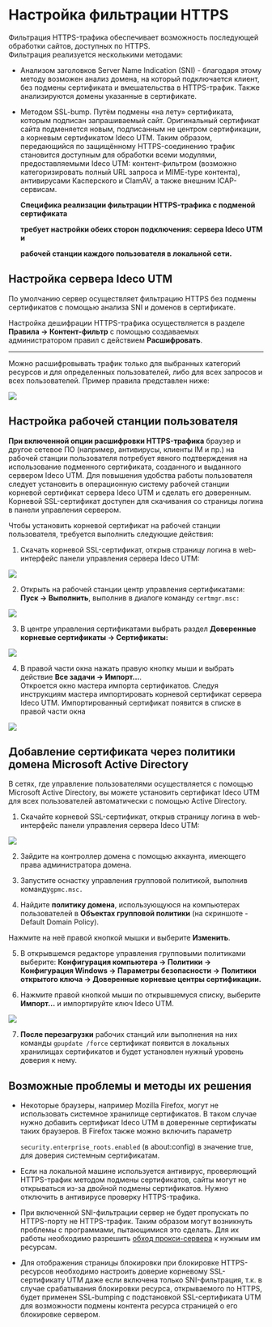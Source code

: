# Настройка фильтрации HTTPS

Фильтрация HTTPS-трафика обеспечивает возможность последующей обработки сайтов, доступных по HTTPS.  
Фильтрация реализуется несколькими методами:

* Анализом заголовков Server Name Indication \(SNI\) - благодаря этому методу возможен анализ домена, на который подключается клиент, без подмены сертификата и вмешательства в HTTPS-трафик. Также анализируются домены указанные в сертификате.
* Методом SSL-bump. Путём подмены «на лету» сертификата, которым подписан запрашиваемый сайт. Оригинальный сертификат сайта подменяется новым, подписанным не центром сертификации, а корневым сертификатом Ideco UTM. Таким образом, передающийся по защищённому HTTPS-соединению трафик становится доступным для обработки всеми модулями, предоставляемыми Ideco UTM: контент-фильтром \(возможно категоризировать полный URL запроса и MIME-type контента\), антивирусами Касперского и ClamAV, а также внешним ICAP-сервисам. 

  **Специфика реализации фильтрации HTTPS-трафика с подменой сертификата**

  **требует настройки обеих сторон подключения: сервера Ideco UTM и**

  **рабочей станции каждого пользователя в локальной сети.**

## Настройка сервера Ideco UTM

По умолчанию сервер осуществляет фильтрацию HTTPS без подмены сертификатов с помощью анализа SNI и доменов в сертификате.

Настройка дешифрации HTTPS-трафика осуществляется в разделе **Правила -&gt; Контент-фильтр** с помощью создаваемых администратором правил с действием **Расшифровать**.    
****

Можно расшифровывать трафик только для выбранных категорий ресурсов и для определенных пользователей, либо для всех запросов и всех пользователей. Пример правила представлен ниже:

![](../../.gitbook/assets/9764867.png)

## Настройка рабочей станции пользователя

**При включенной опции расшифровки HTTPS-трафика** браузер и другое сетевое ПО \(например, антивирусы, клиенты IM и пр.\) на рабочей станции пользователя потребует явного подтверждения на использование подменного сертификата, созданного и выданного сервером Ideco UTM. Для повышения удобства работы пользователя следует установить в операционную систему рабочей станции корневой сертификат сервера Ideco UTM и сделать его доверенным. Корневой SSL-сертификат доступен для скачивания со страницы логина в панели управления сервером.

Чтобы установить корневой сертификат на рабочей станции пользователя, требуется выполнить следующие действия:

1. Скачать корневой SSL-сертификат, открыв страницу логина в web-интерфейс панели управления сервера Ideco UTM:

![](../../.gitbook/assets/9764869.png)

2. Открыть на рабочей станции центр управления сертификатами: **Пуск -&gt; Выполнить**, выполнив в диалоге команду `certmgr.msc:`

![](../../.gitbook/assets/2424897.png)

3. В центре управления сертификатами выбрать раздел **Доверенные корневые сертификаты -&gt; Сертификаты:**

![](../../.gitbook/assets/2424898.png)

4. В правой части окна нажать правую кнопку мыши и выбрать действие **Все задачи -&gt; Импорт...**.  
Откроется окно мастера импорта сертификатов. Следуя инструкциям мастера импортировать корневой сертификат сервера Ideco UTM. Импортированный сертификат появится в списке в правой части окна

![](../../.gitbook/assets/2424899.png)

## Добавление сертификата через политики домена Microsoft Active Directory

В сетях, где управление пользователями осуществляется с помощью Microsoft Active Directory, вы можете установить сертификат Ideco UTM для всех пользователей автоматически с помощью Active Directory.

1. Скачайте корневой SSL-сертификат, открыв страницу логина в web-интерфейс панели управления сервера Ideco UTM:  

![](../../.gitbook/assets/9764869%20%281%29.png)

2. Зайдите на контроллер домена с помощью аккаунта, имеющего права администратора домена.

3. Запустите оснастку управления групповой политикой, выполнив команду`gpmc.msc.`

4. Найдите **политику домена**, использующуюся на компьютерах пользователей в **Объектах групповой политики** \(на скриншоте - Default Domain Policy\).  

Нажмите на неё правой кнопкой мышки и выберите **Изменить**.

5. В открывшемся редакторе управления групповыми политиками выберите:  **Конфигурация компьютера -&gt; Политики -&gt; Конфигурация Windows -&gt; Параметры безопасности -&gt; Политики открытого ключа -&gt; Доверенные корневые центры сертификации.**

6. Нажмите правой кнопкой мыши по открывшемуся списку, выберите **Импорт...** и импортируйте ключ Ideco UTM.  

![](../../.gitbook/assets/2424900.png)

7. **После перезагрузки** рабочих станций или выполнения на них команды `gpupdate /force` сертификат появится в локальных хранилищах сертификатов и будет установлен нужный уровень доверия к нему.

## Возможные проблемы и методы их решения

* Некоторые браузеры, например Mozilla Firefox, могут не использовать системное хранилище сертификатов. В таком случае нужно добавить сертификат Ideco UTM в доверенные сертификаты таких браузеров.  В Firefox также можно включить параметр

  `security.enterprise_roots.enabled` \(в about:config\) в значение true, для доверия системным сертификатам.

* Если на локальной машине используется антивирус, проверяющий HTTPS-трафик методом подмены сертификатов, сайты могут не открываться из-за двойной подмены сертификатов. Нужно отключить в антивирусе проверку HTTPS-трафика.
* При включенной SNI-фильтрации сервер не будет пропускать по HTTPS-порту не HTTPS-трафик. Таким образом могут возникнуть проблемы с программами, пытающимися это сделать. Для их работы необходимо разрешить [обход прокси-сервера](../../services/proxy/exclusions.md) к нужным им ресурсам.
* Для отображения страницы блокировки при блокировке HTTPS-ресурсов необходимо настроить доверие корневому SSL-сертификату UTM даже если включена только SNI-фильтрация, т.к. в случае срабатывания блокировки ресурса, открываемого по HTTPS, будет применен SSL-bumping с подстановкой SSL-сертификата UTM для возможности подмены контента ресурса страницей о его блокировке сервером.

